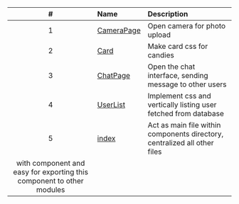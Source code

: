 |   #   | Name                                         | Description                                                            |
| :---: | :------------------------------------------- | :--------------------------------------------------------------------- |
|   1   | [CameraPage](./CameraPage.jsx)               | Open camera for photo upload                                           |
|   2   | [Card](./Card.jsx)                           | Make card css for candies                                              |
|   3   | [ChatPage](./ChatPage.jsx)                   | Open the chat interface, sending message to other users                |
|   4   | [UserList](./UserList.jsx)                   | Implement css and vertically listing user fetched from database        |
|   5   | [index](./package.js)                        | Act as main file within components directory, centralized all other files 
                                                         with component and easy for exporting this component to other modules   |
